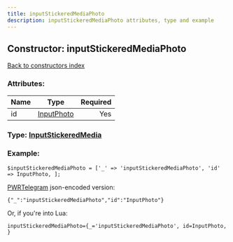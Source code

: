 ```yaml
---
title: inputStickeredMediaPhoto
description: inputStickeredMediaPhoto attributes, type and example
---
```

## Constructor: inputStickeredMediaPhoto  
[Back to constructors index](index.md)



### Attributes:

| Name     |    Type       | Required |
|----------|:-------------:|---------:|
|id|[InputPhoto](../types/InputPhoto.md) | Yes|



### Type: [InputStickeredMedia](../types/InputStickeredMedia.md)


### Example:

```
$inputStickeredMediaPhoto = ['_' => 'inputStickeredMediaPhoto', 'id' => InputPhoto, ];
```  

[PWRTelegram](https://pwrtelegram.xyz) json-encoded version:

```
{"_":"inputStickeredMediaPhoto","id":"InputPhoto"}
```


Or, if you're into Lua:  


```
inputStickeredMediaPhoto={_='inputStickeredMediaPhoto', id=InputPhoto, }

```


